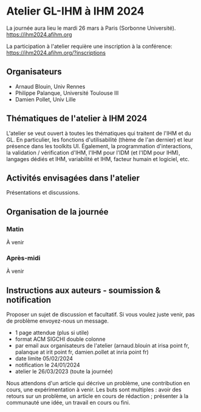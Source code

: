 

# Atelier GL-IHM à IHM 2024

La journée aura lieu le mardi 26 mars à Paris (Sorbonne Université).
https://ihm2024.afihm.org

La participation à l'atelier requière une inscription à la conférence:
https://ihm2024.afihm.org/?inscriptions

## Organisateurs

- Arnaud Blouin, Univ Rennes
- Philippe Palanque, Université Toulouse III
- Damien Pollet, Univ Lille

## Thématiques de l'atelier à IHM 2024

L'atelier se veut ouvert à toutes les thématiques qui traitent de l'IHM et du GL.
En particulier, les fonctions d'utilisabilité (thème de l'an dernier) et leur présence dans les toolkits UI.
Également, la programmation d'interactions, la validation / vérification d'IHM, l'IHM pour l'IDM (et l'IDM pour IHM), langages dédiés et IHM, variabilité et IHM, facteur humain et logiciel, etc.



## Activités envisagées dans l'atelier

Présentations et discussions.



## Organisation de la journée

### Matin

À venir


### Après-midi

À venir


## Instructions aux auteurs - soumission & notification

Proposer un sujet de discussion et facultatif. Si vous voulez juste venir, pas de problème envoyez-nous un message.

- 1 page attendue (plus si utile)
- format ACM SIGCHI double colonne
- par email aux organisateurs de l'atelier (arnaud.blouin at irisa point fr, palanque at irit point fr, damien.pollet at inria point fr)
- date limite 05/02/2024 
- notification le 24/01/2024
- atelier le 26/03/2023 (toute la journée)

Nous attendons d'un article qui décrive un problème, une contribution en cours, une expérimentation à venir. Les buts sont multiples :
avoir des retours sur un problème, un article en cours de rédaction ; présenter à la communauté une idée, un travail en cours ou fini.
